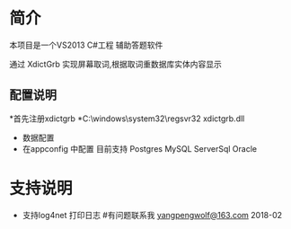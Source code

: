 # 简介

本项目是一个VS2013 C#工程 辅助答题软件

通过 XdictGrb 实现屏幕取词,根据取词重数据库实体内容显示

## 配置说明
*首先注册xdictgrb
*C:\windows\system32\regsvr32  xdictgrb.dll

*  数据配置
* 在appconfig 中配置 目前支持 Postgres MySQL ServerSql Oracle 
# 支持说明
  * 支持log4net 打印日志
#有问题联系我
  yangpengwolf@163.com 2018-02

